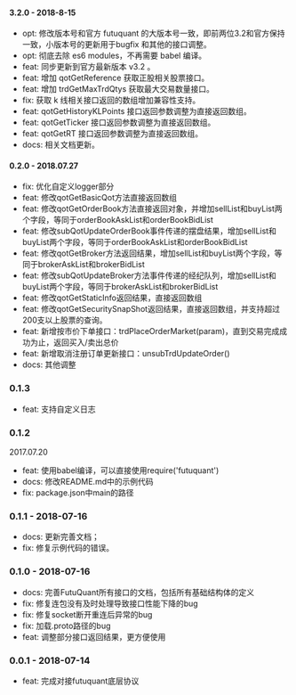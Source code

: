 #### 3.2.0 - 2018-8-15

* opt: 修改版本号和官方 futuquant 的大版本号一致，即前两位3.2和官方保持一致，小版本号的更新用于bugfix 和其他的接口调整。
* opt: 彻底去除 es6 modules，不再需要 babel 编译。
* feat: 同步更新到官方最新版本 v3.2 。
* feat: 增加 qotGetReference 获取正股相关股票接口。
* feat: 增加 trdGetMaxTrdQtys 获取最大交易数量接口。
* fix: 获取 k 线相关接口返回的数组增加兼容性支持。
* feat: qotGetHistoryKLPoints 接口返回参数调整为直接返回数组。
* feat: qotGetTicker 接口返回参数调整为直接返回数组。
* feat: qotGetRT 接口返回参数调整为直接返回数组。
* docs: 相关文档更新。

#### 0.2.0 - 2018.07.27

* fix: 优化自定义logger部分
* feat: 修改qotGetBasicQot方法直接返回数组
* feat: 修改qotGetOrderBook方法直接返回对象，并增加sellList和buyList两个字段，等同于orderBookAskList和orderBookBidList
* feat: 修改subQotUpdateOrderBook事件传递的摆盘结果，增加sellList和buyList两个字段，等同于orderBookAskList和orderBookBidList
* feat: 修改qotGetBroker方法返回结果，增加sellList和buyList两个字段，等同于brokerAskList和brokerBidList
* feat: 修改subQotUpdateBroker方法事件传递的经纪队列，增加sellList和buyList两个字段，等同于brokerAskList和brokerBidList
* feat: 修改qotGetStaticInfo返回结果，直接返回数组
* feat: 修改qotGetSecuritySnapShot返回结果，直接返回数组，并支持超过200支以上股票的查询。
* feat: 新增按市价下单接口：trdPlaceOrderMarket(param)，直到交易完成成功为止，返回买入/卖出总价
* feat: 新增取消注册订单更新接口：unsubTrdUpdateOrder()
* docs: 其他调整


### 0.1.3

* feat: 支持自定义日志

### 0.1.2

2017.07.20

* feat: 使用babel编译，可以直接使用require('futuquant')
* docs: 修改README.md中的示例代码
* fix: package.json中main的路径

### 0.1.1 - 2018-07-16

* docs: 更新完善文档；
* fix: 修复示例代码的错误。

### 0.1.0  - 2018-07-16

* docs: 完善FutuQuant所有接口的文档，包括所有基础结构体的定义
* fix: 修复连包没有及时处理导致接口性能下降的bug
* fix: 修复socket断开重连后异常的bug
* fix: 加载.proto路径的bug
* feat: 调整部分接口返回结果，更方便使用

### 0.0.1 - 2018-07-14

* feat: 完成对接futuquant底层协议